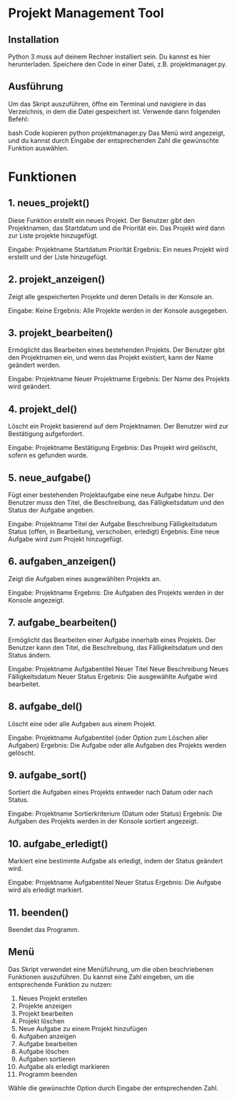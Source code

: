 # Projekt Management Tool

## Installation

Python 3 muss auf deinem Rechner installiert sein. Du kannst es hier herunterladen.
Speichere den Code in einer Datei, z.B. projektmanager.py.

## Ausführung

Um das Skript auszuführen, öffne ein Terminal und navigiere in das Verzeichnis, in dem die Datei gespeichert ist. Verwende dann folgenden Befehl:

bash
Code kopieren
python projektmanager.py
Das Menü wird angezeigt, und du kannst durch Eingabe der entsprechenden Zahl die gewünschte Funktion auswählen.

# Funktionen

## 1. neues_projekt()

Diese Funktion erstellt ein neues Projekt. Der Benutzer gibt den Projektnamen, das Startdatum und die Priorität ein. Das Projekt wird dann zur Liste projekte hinzugefügt.

Eingabe:
Projektname
Startdatum
Priorität
Ergebnis: Ein neues Projekt wird erstellt und der Liste hinzugefügt.

## 2. projekt_anzeigen()

Zeigt alle gespeicherten Projekte und deren Details in der Konsole an.

Eingabe: Keine
Ergebnis: Alle Projekte werden in der Konsole ausgegeben.

## 3. projekt_bearbeiten()

Ermöglicht das Bearbeiten eines bestehenden Projekts. Der Benutzer gibt den Projektnamen ein, und wenn das Projekt existiert, kann der Name geändert werden.

Eingabe:
Projektname
Neuer Projektname
Ergebnis: Der Name des Projekts wird geändert.

## 4. projekt_del()

Löscht ein Projekt basierend auf dem Projektnamen. Der Benutzer wird zur Bestätigung aufgefordert.

Eingabe:
Projektname
Bestätigung
Ergebnis: Das Projekt wird gelöscht, sofern es gefunden wurde.

## 5. neue_aufgabe()

Fügt einer bestehenden Projektaufgabe eine neue Aufgabe hinzu. Der Benutzer muss den Titel, die Beschreibung, das Fälligkeitsdatum und den Status der Aufgabe angeben.

Eingabe:
Projektname
Titel der Aufgabe
Beschreibung
Fälligkeitsdatum
Status (offen, in Bearbeitung, verschoben, erledigt)
Ergebnis: Eine neue Aufgabe wird zum Projekt hinzugefügt.

## 6. aufgaben_anzeigen()

Zeigt die Aufgaben eines ausgewählten Projekts an.

Eingabe: Projektname
Ergebnis: Die Aufgaben des Projekts werden in der Konsole angezeigt.

## 7. aufgabe_bearbeiten()

Ermöglicht das Bearbeiten einer Aufgabe innerhalb eines Projekts. Der Benutzer kann den Titel, die Beschreibung, das Fälligkeitsdatum und den Status ändern.

Eingabe:
Projektname
Aufgabentitel
Neuer Titel
Neue Beschreibung
Neues Fälligkeitsdatum
Neuer Status
Ergebnis: Die ausgewählte Aufgabe wird bearbeitet.

## 8. aufgabe_del()

Löscht eine oder alle Aufgaben aus einem Projekt.

Eingabe:
Projektname
Aufgabentitel (oder Option zum Löschen aller Aufgaben)
Ergebnis: Die Aufgabe oder alle Aufgaben des Projekts werden gelöscht.

## 9. aufgabe_sort()

Sortiert die Aufgaben eines Projekts entweder nach Datum oder nach Status.

Eingabe:
Projektname
Sortierkriterium (Datum oder Status)
Ergebnis: Die Aufgaben des Projekts werden in der Konsole sortiert angezeigt.

## 10. aufgabe_erledigt()

Markiert eine bestimmte Aufgabe als erledigt, indem der Status geändert wird.

Eingabe:
Projektname
Aufgabentitel
Neuer Status
Ergebnis: Die Aufgabe wird als erledigt markiert.

## 11. beenden()
Beendet das Programm.

## Menü
Das Skript verwendet eine Menüführung, um die oben beschriebenen Funktionen auszuführen. Du kannst eine Zahl eingeben, um die entsprechende Funktion zu nutzen:

1. Neues Projekt erstellen
2. Projekte anzeigen
3. Projekt bearbeiten
4. Projekt löschen
5. Neue Aufgabe zu einem Projekt hinzufügen
6. Aufgaben anzeigen
7. Aufgabe bearbeiten
8. Aufgabe löschen
9. Aufgaben sortieren
10. Aufgabe als erledigt markieren
11. Programm beenden

Wähle die gewünschte Option durch Eingabe der entsprechenden Zahl.